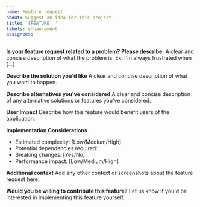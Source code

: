 ```yaml
---
name: Feature request
about: Suggest an idea for this project
title: '[FEATURE] '
labels: enhancement
assignees: ''
---
```


**Is your feature request related to a problem? Please describe.**
A clear and concise description of what the problem is. Ex. I'm always frustrated when [...]

**Describe the solution you'd like**
A clear and concise description of what you want to happen.

**Describe alternatives you've considered**
A clear and concise description of any alternative solutions or features you've considered.

**User Impact**
Describe how this feature would benefit users of the application.

**Implementation Considerations**
- Estimated complexity: [Low/Medium/High]
- Potential dependencies required:
- Breaking changes: [Yes/No]
- Performance impact: [Low/Medium/High]

**Additional context**
Add any other context or screenshots about the feature request here.

**Would you be willing to contribute this feature?**
Let us know if you'd be interested in implementing this feature yourself. 